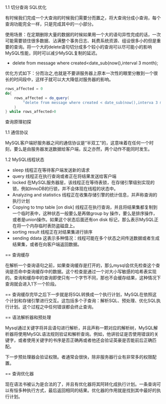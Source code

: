 
1.1 切分查询 SQL优化

有时候我们完成一个大查询的时候我们需要分而置之，将大查询分成小查询，每个查询功能完全一样，只是完成其中的一小部分。

使用场景：在定期删除大量的数据的时候如果用一个大的语句异性完成的话，一次可能需要锁住很多数据、沾满整个事务日志、耗费系统资源、组设很多小的但是重要的查询。将一个大的delete语句切分成多个较小的查询可以尽可能小的影响MySQL性能，同时可以减少MySQL复制的延迟。

- delete from message where created<date_sub(now(),interval 3 month);

优化方式如下：分而治之,也就是不要讲服务器上原本一次性的眼里分散到一个很长的时间段中，这样子就可以大大降低对服务器的影响。

```java
rows_affected = 0 
do{
    rows_affected = do_query(
        "delete from message where created < date_sub(now(),interva 3 month) limit 10000"
    )
} while rows_affected>0
```


查询原理初探

1.1 通信协议

MySQL客户端好服务器之间的通信协议是“半双工”的，这意味着在任何一个时刻，要么是由服务器发送数据给客户端，反之亦然，两个动作不能同时发生。

1.2 MySQL线程状态

- sleep 线程正在等待客户端发送新的请求
- query 线程正在执行查询或者正在将结果发送给客户端
- locked 在MySQL服务器层，该线程正在等待表锁，在存储引擎级别实现的锁，例如InnoDB的行锁，并不会体现在线程的状态中。
- Analyzing and statistics 线程正在收集存储引擎的统计信息，并声称查询的执行计划
- Copying to tmp table [on disk] 线程正在执行查询，并且将结果集都复制到一个临时表中，这种状态一般要么是再做group by 操作，要么是排序操作，或者是union操作。如果这个状态后面还有on disk 标记，那么表示MySQL正在将一个内存临时表防盗磁盘上。
- sorting result 线程正在对结果集进行排序
- sending ddata 这表示多种情况：线程可能在多个状态之间传送数据或者生成结果集，或者在向客户端返回数据。

== 查询缓存

在解析一个查询语句之前，如果查询缓存是打开的，那么mysql会优先检查这个查询是否命中查询缓存中的数据。这个检查是通过一个对大小写敏感的哈希表实现的。查询和缓存中的查询即使只有一个字节不同，那也不会缓存结果，这种情况下查询就会进入1下一个阶段。

== 查询缓存完毕之后下一步就是将SQL转换成一个执行计划，MySQL在依照这个计划和存储引擎进行交互。这包括多个子查询：解析SQL、预处理、优化SQL执行计划。这个过程之中任何错误都会终止查询。

== 语法解析器和预处理

Mysql通过关键字将并且语句进行解析，并且声称一颗对应的解析树，MySQL解析器将使用MySQL语法规则验证和解析查询。例如，他讲验证是否使用错误的关键字，或者使用关键字的书序是否正确再或者他还会验证英豪是否能前后正确匹配。

下一步预处理器会验证权限。者通常会很快，除非服务器行业有非常多的权限配置。

== 查询优化器

现在语法书被认为是合法的了，并且有优化器将其阿转化成执行计划。一条查询可以有恒多种执行方式，最后返回相同的结果。优化器的作用就是找到其中最好的执行计划。


